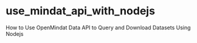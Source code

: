 # use_mindat_api_with_nodejs
How to Use OpenMindat Data API to Query and Download Datasets Using Nodejs
